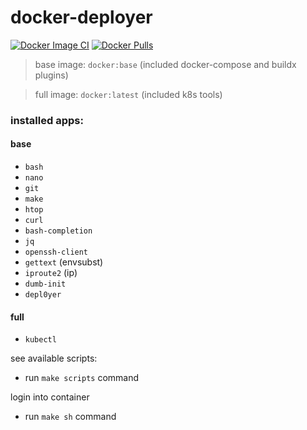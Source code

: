 # docker-deployer

[![Docker Image CI](https://github.com/zerosuxx/docker-deployer/actions/workflows/docker-image.yml/badge.svg)](https://github.com/zerosuxx/docker-deployer/actions/workflows/docker-image.yml)
[![Docker Pulls](https://img.shields.io/docker/pulls/zerosuxx/deployer)](https://hub.docker.com/r/zerosuxx/deployer)

> base image: `docker:base` (included docker-compose and buildx plugins)

> full image: `docker:latest` (included k8s tools)

### installed apps:
#### base
- `bash`
- `nano`
- `git`
- `make`
- `htop`
- `curl`
- `bash-completion`
- `jq`
- `openssh-client`
- `gettext` (envsubst)
- `iproute2` (ip)
- `dumb-init`
- `depl0yer`

#### full
- `kubectl`

see available scripts:
- run `make scripts` command

login into container
- run `make sh` command
